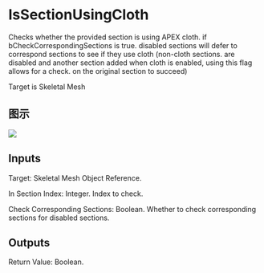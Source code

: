 # IsSectionUsingCloth

Checks whether the provided section is using APEX cloth. if bCheckCorrespondingSections is true. disabled sections will defer to correspond sections to see if they use cloth (non-cloth sections. are disabled and another section added when cloth is enabled, using this flag allows for a check. on the original section to succeed)

Target is Skeletal Mesh

## 图示

![]($-20221218-18180533.png)

## Inputs

Target: Skeletal Mesh Object Reference.

In Section Index: Integer. Index to check.

Check Corresponding Sections: Boolean. Whether to check corresponding sections for disabled sections.  

## Outputs

Return Value: Boolean.

